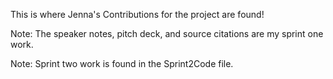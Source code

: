 This is where Jenna's Contributions for the project are found!

Note: The speaker notes, pitch deck, and source citations are my sprint one work.

Note: Sprint two work is found in the Sprint2Code file.
